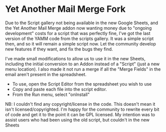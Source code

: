 # Yet Another Mail Merge Fork #

Due to the Script gallery not being available in the new Google Sheets, and the
Yet Another Mail Merge addon now wanting money due to "ongoing development" costs
for a script that was perfectly fine, I've got the last version of the YAMM code
from the scripts gallery. It was a simple script then, and so it will remain a
simple script now. Let the community develop new features if they want, and fix
the bugs they find.

I've made small modifications to allow us to use it in the new Sheets,
including the initial conversion to an Addon instead of a "Script" (just a new
menu location). I also made it not run a merge if all the "Merge Fields" in the
email aren't present in the spreadsheet.

 * To use, open the Script Editor from the spreadsheet you wish to use
 * Copy and paste each file into the script editor.
 * From the Run menu, select "onInstall"

NB: I couldn't find any copyright/license in the code. This doesn't mean it isn't
licensed/copyrighted. I'm happy for the community to rewrite every bit of code and
get it to the point it can be GPL licensed. My intention was to assist users who
had been using the old script, but couldn't in the new Sheets